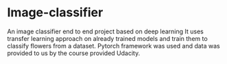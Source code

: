 # Image-classifier
An image classifier end to end project based on deep learning
It uses transfer learning approach on already trained models and train them to classify flowers from a dataset.
Pytorch framework was used and data was provided to us by the course provided Udacity.
